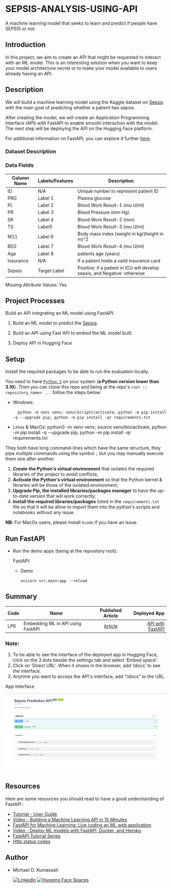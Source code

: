 # SEPSIS-ANALYSIS-USING-API

A machine learning model that seeks to learn and predict if people have SEPSIS or not.

## Introduction

In this project, we aim to create an API that might be requested to interact with an ML model. This is an interesting solution when you want to keep your model architecture secret or to make your model available to users already having an API.

## Description

We will build a machine learning model using the Kaggle dataset on [Sepsis](https://www.kaggle.com/datasets/chaunguynnghunh/sepsis?select=README.md) with the main goal of predicting whether a patient has sepsis.

After creating the model, we will create an Application Programming Interface (API) with FastAPI to enable smooth interaction with the model. The next step will be deploying the API on the Hugging Face platform.

For additional information on FastAPI, you can explore it further [here](https://fastapi.tiangolo.com/).

### Dataset Description

### Data Fields

| Column Name | Labels/Features | Description                                                                |
| ----------- | --------------- | -------------------------------------------------------------------------- |
| ID          | N/A             | Unique number to represent patient ID                                      |
| PRG         | Label 1         | Plasma glucose                                                             |
| PL          | Label 2         | Blood Work Result-1 (mu U/ml)                                              |
| PR          | Label 3         | Blood Pressure (mm Hg)                                                     |
| SK          | Label 4         | Blood Work Result-2 (mm)                                                   |
| TS          | Label5          | Blood Work Result-3 (mu U/ml)                                              |
| M11         | Label 6         | Body mass index (weight in kg/(height in m)^2                              |
| BD2         | Label 7         | Blood Work Result-4 (mu U/ml)                                              |
| Age         | Label 8         | patients age (years)                                                       |
| Insurance   | N/A             | If a patient holds a valid insurance card                                  |
| Sepsis      | Target Label    | Positive: if a patient in ICU will develop sepsis, and Negative: otherwise |

Missing Attribute Values: Yes

## Project Processes

Build an API integrating an ML model using FastAPI.

1.  Build an ML model to predict the [Sepsis](https://www.kaggle.com/datasets/chaunguynnghunh/sepsis?select=README.md).

2.  Build an API using Fast API to embed the ML model built.

3.  Deploy API in Hugging Face

## Setup

Install the required packages to be able to run the evaluation locally.

You need to have [`Python 3`](https://www.python.org/) on your system (**a Python version lower than 3.10**). Then you can clone this repo and being at the repo's `root :: repository_name> ...` follow the steps below:

- Windows:

        python -m venv venv; venv\Scripts\activate; python -m pip install -q --upgrade pip; python -m pip install -qr requirements.txt

- Linux & MacOs:
        python3 -m venv venv; source venv/bin/activate; python -m pip install -q --upgrade pip; python -m pip install -qr requirements.txt

They both have long command-lines which have the same structure, they pipe multiple commands using the symbol `;` but you may manually execute them one after another.

1. **Create the Python's virtual environment** that isolates the required libraries of the project to avoid conflicts;
2. **Activate the Python's virtual environment** so that the Python kernel & libraries will be those of the isolated environment;
3. **Upgrade Pip, the installed libraries/packages manager** to have the up-to-date version that will work correctly;
4. **Install the required libraries/packages** listed in the `requirements.txt` file so that it will be allow to import them into the python's scripts and notebooks without any issue.

**NB:** For MacOs users, please install `Xcode` if you have an issue.

## Run FastAPI

- Run the demo apps (being at the repository root):

  FastAPI:

  - Demo

        uvicorn src.main:app --reload

## Summary

| Code | Name                              |                                               Published Article                                                |                                                                Deployed App |
| ---- | --------------------------------- | :------------------------------------------------------------------------------------------------------------: | --------------------------------------------------------------------------: |
| LP6  | Embedding ML in API using FastAPI | [Article](https://medium.com/@mdkumassah/building-a-machine-learning-api-with-fastapi-and-docker-ea8024752b61) | [API with FastAPI](https://quophydzifa-sepsis-prediction-app.hf.space/docs) |

### Note:

1. To be able to see the interface of the deployed app in Hugging Face, click on the 3 dots beside the settings tab and select ‘Embed space’.
2. Click on ‘Direct URL’. When it shows in the browser, add ‘/docs’ to see the interface.
3. Anytime you want to access the API's interface, add "/docs" to the URL.

App Interface

![apishot](src\apishot.png)

## Resources

Here are some resources you should read to have a good understanding of FastAPI :

- [Tutorial - User Guide](https://fastapi.tiangolo.com/tutorial/)
- [Video - Building a Machine Learning API in 15 Minutes ](https://youtu.be/C82lT9cWQiA)
- [FastAPI for Machine Learning: Live coding an ML web application](https://www.youtube.com/watch?v=_BZGtifh_gw)
- [Video - Deploy ML models with FastAPI, Docker, and Heroku ](https://www.youtube.com/watch?v=h5wLuVDr0oc)
- [FastAPI Tutorial Series](https://www.youtube.com/watch?v=tKL6wEqbyNs&list=PLShTCj6cbon9gK9AbDSxZbas1F6b6C_Mx)
- [Http status codes](https://www.linkedin.com/feed/update/urn:li:activity:7017027658400063488?utm_source=share&utm_medium=member_desktop)

## Author

- Michael D. Kumassah

  [![LinkedIn](https://img.shields.io/badge/LinkedIn-blue)](https://www.linkedin.com/in/kumassahdzifamichael/)
  [![Hugging Face Spaces](https://img.shields.io/badge/Hugging-Face-yellow)](https://huggingface.co/QuophyDzifa)
